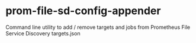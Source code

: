 # prom-file-sd-config-appender
Command line utility to add / remove targets and jobs from Prometheus File Service Discovery targets.json
